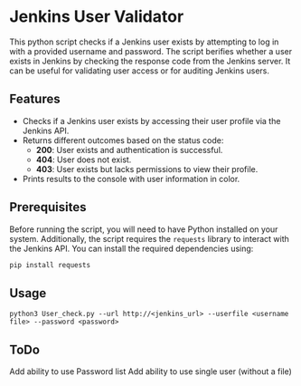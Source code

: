 # Jenkins User Validator

This python script checks if a Jenkins user exists by attempting to log in with a provided username and password. The script berifies whether a user exists in Jenkins by checking the response code from the Jenkins server. It can be useful for validating user access or for auditing Jenkins users.

## Features

- Checks if a Jenkins user exists by accessing their user profile via the Jenkins API.
- Returns different outcomes based on the status code:
  - **200**: User exists and authentication is successful.
  - **404**: User does not exist.
  - **403**: User exists but lacks permissions to view their profile.
- Prints results to the console with user information in color.

## Prerequisites

Before running the script, you will need to have Python installed on your system. Additionally, the script requires the `requests` library to interact with the Jenkins API. You can install the required dependencies using:

```bash
pip install requests
```

## Usage

```
python3 User_check.py --url http://<jenkins_url> --userfile <username file> --password <password>
```


## ToDo

Add ability to use Password list
Add ability to use single user (without a file)


